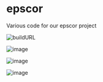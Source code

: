 # epscor
Various code for our epscor project

![buildURL](https://user-images.githubusercontent.com/58920927/120802299-499b5f80-c510-11eb-8cfe-e6b9a9b371cf.PNG)

![image](https://user-images.githubusercontent.com/58920927/120802873-ed850b00-c510-11eb-8037-692c1d4ee09f.png)

![image](https://user-images.githubusercontent.com/58920927/120802891-f37aec00-c510-11eb-8252-15b44e59383c.png)

![image](https://user-images.githubusercontent.com/58920927/120807123-9afa1d80-c515-11eb-950e-d69e00f1c865.png)
